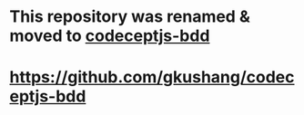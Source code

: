 # This repository was renamed & moved to [codeceptjs-bdd](https://github.com/gkushang/codeceptjs-bdd) 

# https://github.com/gkushang/codeceptjs-bdd
